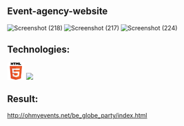 ## Event-agency-website

![Screenshot (218)](https://github.com/tatianapriskoka/Event-agency-website/assets/114044978/0dd4ca8f-e5de-4cbc-8b59-67d91659d4b1)
![Screenshot (217)](https://github.com/tatianapriskoka/Event-agency-website/assets/114044978/679fd37a-38cb-4b40-8231-6bb688883a51)
![Screenshot (224)](https://github.com/tatianapriskoka/Event-agency-website/assets/114044978/cb25ca12-f768-433d-8be5-4bf425ccd9d1)

## Technologies:

<code><img height="40" src="https://raw.githubusercontent.com/github/explore/80688e429a7d4ef2fca1e82350fe8e3517d3494d/topics/html/html.png"></code>
<code><img height="40" src="https://cdn.icon-icons.com/icons2/2107/PNG/512/file_type_scss_icon_130177.png"></code>

## Result:

http://ohmyevents.net/be_globe_party/index.html
